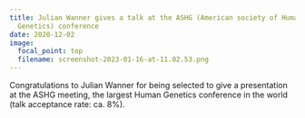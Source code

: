 ```yaml
---
title: Julian Wanner gives a talk at the ASHG (American society of Human
  Genetics) conference
date: 2020-12-02
image:
  focal_point: top
  filename: screenshot-2023-01-16-at-11.02.53.png
---
```

Congratulations to Julian Wanner for being selected to give a presentation at the ASHG meeting, the largest Human Genetics conference in the world (talk acceptance rate: ca. 8%).
